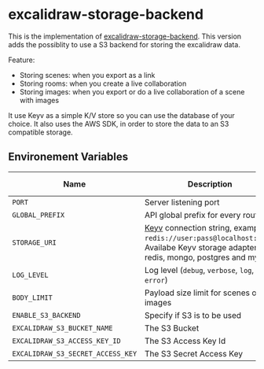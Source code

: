 # excalidraw-storage-backend

This is the implementation of [excalidraw-storage-backend](https://github.com/alswl/excalidraw-collaboration). This version adds the possiblity to use a S3 backend for storing the excalidraw data. 

Feature:

- Storing scenes: when you export as a link
- Storing rooms: when you create a live collaboration
- Storing images: when you export or do a live collaboration of a scene with images

It use Keyv as a simple K/V store so you can use the database of your choice.
It also uses the AWS SDK, in order to store the data to an S3 compatible storage. 

## Environement Variables

| Name            | Description                                                  | Default value    |
| --------------- | ------------------------------------------------------------ | ---------------- |
| `PORT`          | Server listening port                                        | 8080             |
| `GLOBAL_PREFIX` | API global prefix for every routes                           | `/api/v2`        |
| `STORAGE_URI`   | [Keyv](https://github.com/jaredwray/keyv) connection string, example: `redis://user:pass@localhost:6379`. Availabe Keyv storage adapter: redis, mongo, postgres and mysql  | `""` (in memory **non-persistent**) |
| `LOG_LEVEL`     | Log level (`debug`, `verbose`, `log`, `warn`, `error`)       | `warn`           |
| `BODY_LIMIT`    | Payload size limit for scenes or images                      | ``               |
| `ENABLE_S3_BACKEND`    | Specify if S3 is to be used                      | `false`               |
| `EXCALIDRAW_S3_BUCKET_NAME`   | The S3 Bucket |
| `EXCALIDRAW_S3_ACCESS_KEY_ID`     | The S3 Access Key Id       | `warn`           |
| `EXCALIDRAW_S3_SECRET_ACCESS_KEY`    | The S3 Secret Access Key                      | ``               |
